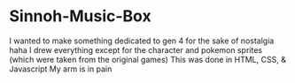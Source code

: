 # Sinnoh-Music-Box
I wanted to make something dedicated to gen 4 for the sake of nostalgia haha
I drew everything except for the character and pokemon sprites (which were taken from the original games)
This was done in HTML, CSS, & Javascript
My arm is in pain
